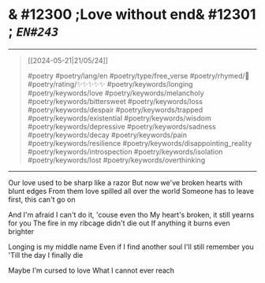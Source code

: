 # & #12300 ;Love without end& #12301 ; *`EN#243`*

---

> [[2024-05-21|21/05/24]]
> 
> #poetry 
> #poetry/lang/en 
> #poetry/type/free_verse 
> #poetry/rhymed/🔴 
> #poetry/rating/✨✨✨✨✨ 
> #poetry/keywords/longing #poetry/keywords/love #poetry/keywords/melancholy #poetry/keywords/bittersweet #poetry/keywords/loss #poetry/keywords/despair #poetry/keywords/trapped #poetry/keywords/existential #poetry/keywords/wisdom #poetry/keywords/depressive #poetry/keywords/sadness #poetry/keywords/decay #poetry/keywords/pain #poetry/keywords/resilience #poetry/keywords/disappointing_reality #poetry/keywords/introspection #poetry/keywords/isolation #poetry/keywords/lost #poetry/keywords/overthinking 

---

Our love used to be sharp like a razor
But now we've broken hearts with blunt edges
From them love spilled all over the world
Someone has to leave first, this can't go on
  
And I'm afraid I can't do it, 'couse even tho
My heart's broken, it still yearns for you
The fire in my ribcage didn't die out
If anything it burns even brighter

Longing is my middle name
Even if I find another soul
I'll still remember you
'Till the day I finally die 

Maybe I'm cursed to love
What I cannot ever reach